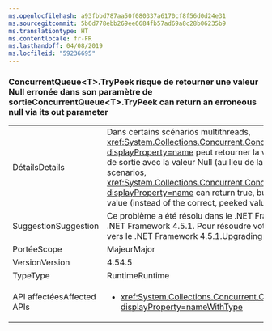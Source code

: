 ```yaml
---
ms.openlocfilehash: a93fbbd787aa50f080337a6170cf8f56d0d24e31
ms.sourcegitcommit: 5b6d778ebb269ee6684fb57ad69a8c28b06235b9
ms.translationtype: HT
ms.contentlocale: fr-FR
ms.lasthandoff: 04/08/2019
ms.locfileid: "59236695"
---
```

### <a name="concurrentqueuettrypeek-can-return-an-erroneous-null-via-its-out-parameter"></a><span data-ttu-id="6fc2f-101">ConcurrentQueue\<T>.TryPeek risque de retourner une valeur Null erronée dans son paramètre de sortie</span><span class="sxs-lookup"><span data-stu-id="6fc2f-101">ConcurrentQueue\<T>.TryPeek can return an erroneous null via its out parameter</span></span>

|   |   |
|---|---|
|<span data-ttu-id="6fc2f-102">Détails</span><span class="sxs-lookup"><span data-stu-id="6fc2f-102">Details</span></span>|<span data-ttu-id="6fc2f-103">Dans certains scénarios multithreads, <xref:System.Collections.Concurrent.ConcurrentQueue%601.TryPeek(%600@)?displayProperty=name> peut retourner la valeur true, mais renseigner le paramètre de sortie avec la valeur Null (au lieu de la valeur correcte).</span><span class="sxs-lookup"><span data-stu-id="6fc2f-103">In some multi-threaded scenarios, <xref:System.Collections.Concurrent.ConcurrentQueue%601.TryPeek(%600@)?displayProperty=name> can return true, but populate the out parameter with a null value (instead of the correct, peeked value).</span></span>|
|<span data-ttu-id="6fc2f-104">Suggestion</span><span class="sxs-lookup"><span data-stu-id="6fc2f-104">Suggestion</span></span>|<span data-ttu-id="6fc2f-105">Ce problème a été résolu dans le .NET Framework 4.5.1.</span><span class="sxs-lookup"><span data-stu-id="6fc2f-105">This issue is fixed in the .NET Framework 4.5.1.</span></span> <span data-ttu-id="6fc2f-106">Pour résoudre votre problème, effectuez une mise niveau vers le .NET Framework 4.5.1.</span><span class="sxs-lookup"><span data-stu-id="6fc2f-106">Upgrading to that Framework will solve the issue.</span></span>|
|<span data-ttu-id="6fc2f-107">Portée</span><span class="sxs-lookup"><span data-stu-id="6fc2f-107">Scope</span></span>|<span data-ttu-id="6fc2f-108">Majeur</span><span class="sxs-lookup"><span data-stu-id="6fc2f-108">Major</span></span>|
|<span data-ttu-id="6fc2f-109">Version</span><span class="sxs-lookup"><span data-stu-id="6fc2f-109">Version</span></span>|<span data-ttu-id="6fc2f-110">4.5</span><span class="sxs-lookup"><span data-stu-id="6fc2f-110">4.5</span></span>|
|<span data-ttu-id="6fc2f-111">Type</span><span class="sxs-lookup"><span data-stu-id="6fc2f-111">Type</span></span>|<span data-ttu-id="6fc2f-112">Runtime</span><span class="sxs-lookup"><span data-stu-id="6fc2f-112">Runtime</span></span>|
|<span data-ttu-id="6fc2f-113">API affectées</span><span class="sxs-lookup"><span data-stu-id="6fc2f-113">Affected APIs</span></span>|<ul><li><xref:System.Collections.Concurrent.ConcurrentQueue%601.TryPeek(%600@)?displayProperty=nameWithType></li></ul>|
